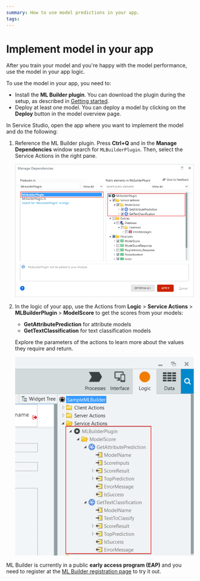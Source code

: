 ```yaml
---
summary: How to use model predictions in your app. 
tags:
---
```


# Implement model in your app

After you train your model and you're happy with the model performance, use the model in your app logic.

<div class="info" markdown="1">

To use the model in your app, you need to:

* Install the **ML Builder plugin**. You can download the plugin during the setup, as described in [Getting started](getting-started.md).
* Deploy at least one model. You can deploy a model by clicking on the **Deploy** button in the model overview page.

</div>

In Service Studio, open the app where you want to implement the model and do the following:

1. Reference the ML Builder plugin. Press **Ctrl+Q** and in the **Manage Dependencies** window search for `MLBuilderPlugin`. Then, select the Service Actions in the right pane. 

   ![Manage Dependencies and ML Builder plugin](images/reference-plugin-ss.png?width=450)

1. In the logic of your app, use the Actions from **Logic** > **Service Actions** > **MLBuilderPlugin** > **ModelScore** to get the scores from your models:

    * **GetAttributePrediction** for attribute models
    * **GetTextClassification** for text classification models

    Explore the parameters of the actions to learn more about the values they require and return.

    ![ML Builder actions](images/ml-actions-ss.png?width=450)

<div class="info" markdown="1">

ML Builder is currently in a public **early access program (EAP)** and you need to register at the [ML Builder registration page](https://www.outsystems.com/eap-ml-builder/) to try it out.

</div>